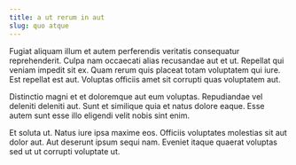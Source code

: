 ```yaml
---
title: a ut rerum in aut
slug: quo atque
---
```


Fugiat aliquam illum et autem perferendis veritatis consequatur reprehenderit. Culpa nam occaecati alias recusandae aut et ut. Repellat qui veniam impedit sit ex. Quam rerum quis placeat totam voluptatem qui iure. Est repellat est aut. Voluptas officiis amet sit corrupti quas voluptatem aut.

Distinctio magni et et doloremque aut eum voluptas. Repudiandae vel deleniti deleniti aut. Sunt et similique quia et natus dolore eaque. Esse autem sunt esse illo eligendi velit nobis sint enim.

Et soluta ut. Natus iure ipsa maxime eos. Officiis voluptates molestias sit aut dolor aut. Aut deserunt ipsum sequi nam. Eveniet itaque quaerat voluptas sed ut ut corrupti voluptate ut.
